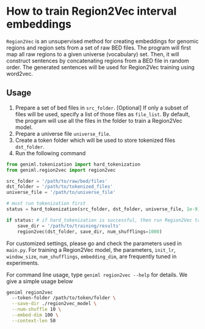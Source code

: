 # How to train Region2Vec interval embeddings

`Region2Vec` is an unsupervised method for creating embeddings for genomic regions and region sets from a set of raw BED files. The program will first map all raw regions to a given universe (vocabulary) set. Then, it will construct sentences by concatenating regions from a BED file in random order. The generated sentences will be used for Region2Vec training using word2vec.

## Usage

1. Prepare a set of bed files in `src_folder`. [Optional] If only a subset of files will be used, specify a list of those files as `file_list`. By default, the program will use all the files in the folder to train a Region2Vec model.
2. Prepare a universe file `universe_file`.
3. Create a token folder which will be used to store tokenized files `dst_folder`.
5. Run the following command
``` python
from geniml.tokenization import hard_tokenization
from geniml.region2vec import region2vec

src_folder = '/path/to/raw/bed/files'
dst_folder = '/path/to/tokenized_files'
universe_file = '/path/to/universe_file'

# must run tokenization first
status = hard_tokenization(src_folder, dst_folder, universe_file, 1e-9)

if status: # if hard_tokenization is successful, then run Region2Vec training
    save_dir = '/path/to/training/results'
    region2vec(dst_folder, save_dir, num_shufflings=1000)

```
For customized settings, please go and check the parameters used in `main.py`. 
For training a Region2Vec model, the parameters, `init_lr`, `window_size`, `num_shufflings`, `embedding_dim`, are frequently tuned in experiments.

For command line usage, type `geniml region2vec --help` for details. We give a simple usage below

```bash
geniml region2vec 
  --token-folder /path/to/token/folder \
  --save-dir ./region2vec_model \
  --num-shuffle 10 \
  --embed-dim 100 \
  --context-len 50 
```


